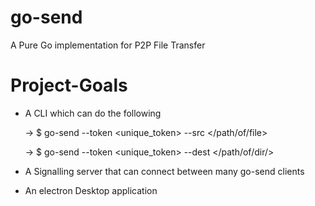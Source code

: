 # go-send
A Pure Go implementation for P2P File Transfer

# Project-Goals

* A CLI which can do the following
  
  -> $ go-send --token <unique_token> --src </path/of/file>
  
  -> $ go-send --token <unique_token> --dest </path/of/dir/>
  
* A Signalling server that can connect between many go-send clients

* An electron Desktop application

